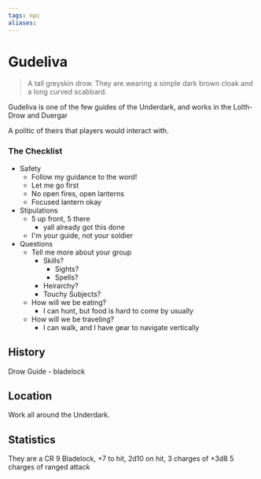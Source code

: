 ```yaml
---
tags: npc
aliases:
---
```

# Gudeliva

> A tall greyskin drow. They are wearing a simple dark brown cloak and a long curved scabbard.

Gudeliva is one of the few guides of the Underdark, and works in the Lolth-Drow and Duergar

A politic of theirs that players would interact with.
### The Checklist
- Safety
	- Follow my guidance to the word!
	- Let me go first
	- No open fires, open lanterns
	- Focused lantern okay
- Stipulations
	- 5 up front, 5 there
		- yall already got this done
	- I'm your guide, not your soldier
- Questions
	- Tell me more about your group
		- Skills?
			- Sights?
			- Spells?
		- Heirarchy?
		- Touchy Subjects?
	- How will we be eating?	
		- I can hunt, but food is hard to come by usually
	- How will we be traveling?
		- I can walk, and I have gear to navigate vertically

## History
Drow Guide - bladelock

## Location
Work all around the Underdark.

## Statistics
They are a CR 9 Bladelock, +7 to hit, 2d10 on hit, 
3 charges of +3d8
5 charges of ranged attack